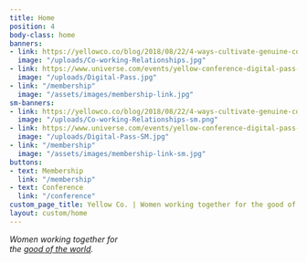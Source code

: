```yaml
---
title: Home
position: 4
body-class: home
banners:
- link: https://yellowco.co/blog/2018/08/22/4-ways-cultivate-genuine-coworker-relationships-benefit-company/
  image: "/uploads/Co-working-Relationships.jpg"
- link: https://www.universe.com/events/yellow-conference-digital-pass-tickets-los-angeles-XHSCT7
  image: "/uploads/Digital-Pass.jpg"
- link: "/membership"
  image: "/assets/images/membership-link.jpg"
sm-banners:
- link: https://yellowco.co/blog/2018/08/22/4-ways-cultivate-genuine-coworker-relationships-benefit-company/
  image: "/uploads/Co-working-Relationships-sm.png"
- link: https://www.universe.com/events/yellow-conference-digital-pass-tickets-los-angeles-XHSCT7
  image: "/uploads/Digital-Pass-SM.jpg"
- link: "/membership"
  image: "/assets/images/membership-link-sm.jpg"
buttons:
- text: Membership
  link: "/membership"
- text: Conference
  link: "/conference"
custom_page_title: Yellow Co. | Women working together for the good of the world.
layout: custom/home
---
```


<em>Women working together for <br class="hidden-xs-down"> the <u>good of the world</u>.</em>
